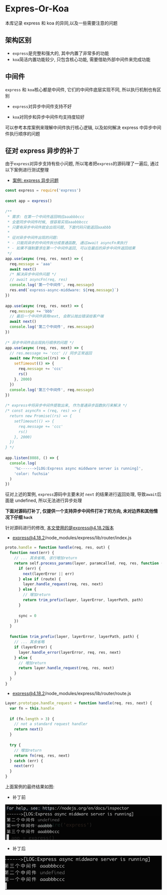 # Expres-Or-Koa

本库记录 express 和 koa 的异同,以及一些需要注意的问题

## 架构区别

- `express`是完整和强大的, 其中内置了非常多的功能
- `koa`简洁内置功能较少, 只包含核心功能, 需要借助外部中间件来完成功能

## 中间件

`express` 和 `koa`核心都是中间件, 它们的中间件底层实现不同, 所以执行机制也有区别

- `express`对异步中间件支持不好

- `koa`对同步和异步中间件均支持度较好

可以参考本库案例来理解中间件执行核心逻辑, 以及如何解决 express 中异步中间件执行顺序的问题

## 征对 express 异步的补丁

由于`express`对异步支持有些小问题, 所以笔者把`express`的源码理了一遍后, 通过以下案例进行测试整理

- [案例: express 异步问题](./express-async-middware.js)

```js
const express = require('express')

const app = express()

/**
 * 需求: 在第一个中间件返回响应aaabbbccc
 * 全是同步中间件时候, 很容易实现aaabbbccc
 * 只要有异步中间件就会出现问题, 下面代码只能返回aaabbb
 *
 * 征对异步中间件出现的问题:
 * - 只能将异步的中间件拆分成普通函数, 通过await asyncFn来执行
 * - 如果不强制要求在第一个中间件返回, 可以在最后的异步中间件返回结果
 */
app.use(async (req, res, next) => {
  req.message = 'aaa'
  await next()
  /* 解决异步中间件问题 */
  // await asyncFn(req, res)
  console.log('第一个中间件', req.message)
  res.end(`express-async-middware: ${req.message}`)
})

app.use(async (req, res, next) => {
  req.message += 'bbb'
  // 最后一个中间件调用next, 会默认抛出错误给客户端
  await next()
  console.log('第二个中间件', res.message)
})

/* 异步中间件会出现执行顺序的问题 */
app.use(async (req, res, next) => {
  // res.message += 'ccc' // 同步正常返回
  await new Promise((rs) => {
    setTimeout(() => {
      req.message += 'ccc'
      rs()
    }, 2000)
  })
  console.log('第三个中间件', req.message)
})

/* express中将异步中间件提取出来, 作为普通异步函数执行来解决 */
/* const asyncFn = (req, res) => {
  return new Promise((rs) => {
    setTimeout(() => {
      req.message += 'ccc'
      rs()
    }, 2000)
  })
} */

app.listen(8088, () => {
  console.log(
    '%c------>[LOG:Express async middware server is running]',
    'color: fuchsia'
  )
})
```

征对上述的案例, `express`源码中主要未对 `next` 的结果进行返回处理, 导致`await`后面是 undefined, 所以无法进行异步处理

**下面对源码打补丁, 仅提供一个支持异步中间件打补丁的方向, 未对边界和其他情况下仔细 `hack`**

针对源码进行的修改, 本文使用的是express@4.18.2版本

- express@4.18.2/node_modules/express/lib/router/index.js

```js
proto.handle = function handle(req, res, out) {
  function next(err) {
    // ... 其余省略, 该行增加return
    return self.process_params(layer, paramcalled, req, res, function (err) {
      if (err) {
        next(layerError || err)
      } else if (route) {
        layer.handle_request(req, res, next)
      } else {
        // 增加return
        return trim_prefix(layer, layerError, layerPath, path)
      }

      sync = 0
    })
  }

  function trim_prefix(layer, layerError, layerPath, path) {
    // ... 其余省略
    if (layerError) {
      layer.handle_error(layerError, req, res, next)
    } else {
      // 增加return
      return layer.handle_request(req, res, next)
    }
  }
}
```

- express@4.18.2/node_modules/express/lib/router/route.js

```js
Layer.prototype.handle_request = function handle(req, res, next) {
  var fn = this.handle

  if (fn.length > 3) {
    // not a standard request handler
    return next()
  }

  try {
    // 增加return
    return fn(req, res, next)
  } catch (err) {
    next(err)
  }
}
```

上面案例的最终结果如图:

- 补丁前

![补丁前](./core/bugfix-pre.jpg)

- 补丁后

![源码修改](./core/bugfix-after.jpg)

